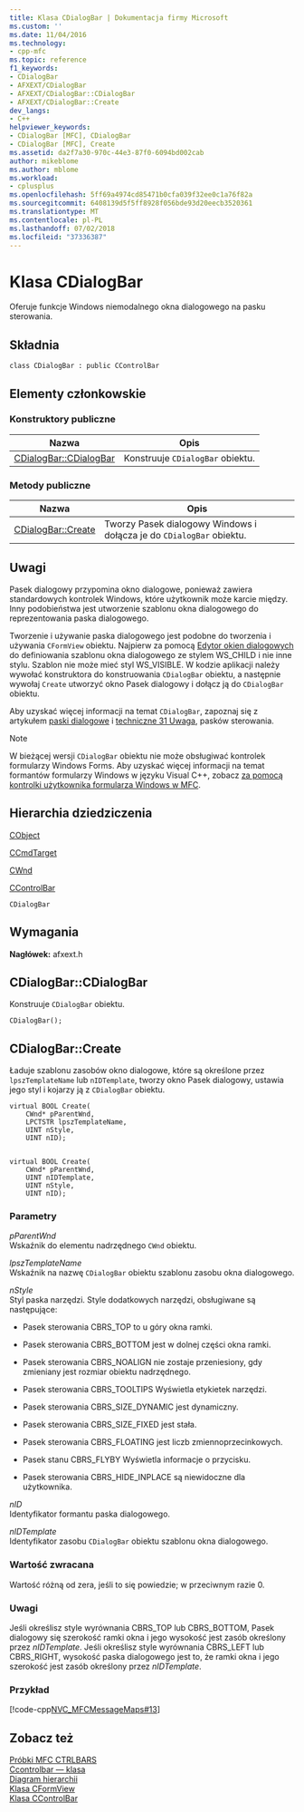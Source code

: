 ```yaml
---
title: Klasa CDialogBar | Dokumentacja firmy Microsoft
ms.custom: ''
ms.date: 11/04/2016
ms.technology:
- cpp-mfc
ms.topic: reference
f1_keywords:
- CDialogBar
- AFXEXT/CDialogBar
- AFXEXT/CDialogBar::CDialogBar
- AFXEXT/CDialogBar::Create
dev_langs:
- C++
helpviewer_keywords:
- CDialogBar [MFC], CDialogBar
- CDialogBar [MFC], Create
ms.assetid: da2f7a30-970c-44e3-87f0-6094bd002cab
author: mikeblome
ms.author: mblome
ms.workload:
- cplusplus
ms.openlocfilehash: 5ff69a4974cd85471b0cfa039f32ee0c1a76f82a
ms.sourcegitcommit: 6408139d5f5ff8928f056bde93d20eecb3520361
ms.translationtype: MT
ms.contentlocale: pl-PL
ms.lasthandoff: 07/02/2018
ms.locfileid: "37336387"
---
```

# <a name="cdialogbar-class"></a>Klasa CDialogBar
Oferuje funkcje Windows niemodalnego okna dialogowego na pasku sterowania.  
  
## <a name="syntax"></a>Składnia  
  
```  
class CDialogBar : public CControlBar  
```  
  
## <a name="members"></a>Elementy członkowskie  
  
### <a name="public-constructors"></a>Konstruktory publiczne  
  
|Nazwa|Opis|  
|----------|-----------------|  
|[CDialogBar::CDialogBar](#cdialogbar)|Konstruuje `CDialogBar` obiektu.|  
  
### <a name="public-methods"></a>Metody publiczne  
  
|Nazwa|Opis|  
|----------|-----------------|  
|[CDialogBar::Create](#create)|Tworzy Pasek dialogowy Windows i dołącza je do `CDialogBar` obiektu.|  
  
## <a name="remarks"></a>Uwagi  
 Pasek dialogowy przypomina okno dialogowe, ponieważ zawiera standardowych kontrolek Windows, które użytkownik może karcie między. Inny podobieństwa jest utworzenie szablonu okna dialogowego do reprezentowania paska dialogowego.  
  
 Tworzenie i używanie paska dialogowego jest podobne do tworzenia i używania `CFormView` obiektu. Najpierw za pomocą [Edytor okien dialogowych](../../windows/dialog-editor.md) do definiowania szablonu okna dialogowego ze stylem WS_CHILD i nie inne stylu. Szablon nie może mieć styl WS_VISIBLE. W kodzie aplikacji należy wywołać konstruktora do konstruowania `CDialogBar` obiektu, a następnie wywołaj `Create` utworzyć okno Pasek dialogowy i dołącz ją do `CDialogBar` obiektu.  
  
 Aby uzyskać więcej informacji na temat `CDialogBar`, zapoznaj się z artykułem [paski dialogowe](../../mfc/dialog-bars.md) i [techniczne 31 Uwaga](../../mfc/tn031-control-bars.md), pasków sterowania.  
  
> [!NOTE]
>  W bieżącej wersji `CDialogBar` obiektu nie może obsługiwać kontrolek formularzy Windows Forms. Aby uzyskać więcej informacji na temat formantów formularzy Windows w języku Visual C++, zobacz [za pomocą kontrolki użytkownika formularza Windows w MFC](../../dotnet/using-a-windows-form-user-control-in-mfc.md).  
  
## <a name="inheritance-hierarchy"></a>Hierarchia dziedziczenia  
 [CObject](../../mfc/reference/cobject-class.md)  
  
 [CCmdTarget](../../mfc/reference/ccmdtarget-class.md)  
  
 [CWnd](../../mfc/reference/cwnd-class.md)  
  
 [CControlBar](../../mfc/reference/ccontrolbar-class.md)  
  
 `CDialogBar`  
  
## <a name="requirements"></a>Wymagania  
 **Nagłówek:** afxext.h  
  
##  <a name="cdialogbar"></a>  CDialogBar::CDialogBar  
 Konstruuje `CDialogBar` obiektu.  
  
```  
CDialogBar();
```  
  
##  <a name="create"></a>  CDialogBar::Create  
 Ładuje szablonu zasobów okno dialogowe, które są określone przez `lpszTemplateName` lub `nIDTemplate`, tworzy okno Pasek dialogowy, ustawia jego styl i kojarzy ją z `CDialogBar` obiektu.  
  
```  
virtual BOOL Create(
    CWnd* pParentWnd,  
    LPCTSTR lpszTemplateName,  
    UINT nStyle,  
    UINT nID);

 
virtual BOOL Create(
    CWnd* pParentWnd,  
    UINT nIDTemplate,  
    UINT nStyle,  
    UINT nID);
```  
  
### <a name="parameters"></a>Parametry  
 *pParentWnd*  
 Wskaźnik do elementu nadrzędnego `CWnd` obiektu.  
  
 *lpszTemplateName*  
 Wskaźnik na nazwę `CDialogBar` obiektu szablonu zasobu okna dialogowego.  
  
 *nStyle*  
 Styl paska narzędzi. Style dodatkowych narzędzi, obsługiwane są następujące:  
  
- Pasek sterowania CBRS_TOP to u góry okna ramki.  
  
- Pasek sterowania CBRS_BOTTOM jest w dolnej części okna ramki.  
  
- Pasek sterowania CBRS_NOALIGN nie zostaje przeniesiony, gdy zmieniany jest rozmiar obiektu nadrzędnego.  
  
- Pasek sterowania CBRS_TOOLTIPS Wyświetla etykietek narzędzi.  
  
- Pasek sterowania CBRS_SIZE_DYNAMIC jest dynamiczny.  
  
- Pasek sterowania CBRS_SIZE_FIXED jest stała.  
  
- Pasek sterowania CBRS_FLOATING jest liczb zmiennoprzecinkowych.  
  
- Pasek stanu CBRS_FLYBY Wyświetla informacje o przycisku.  
  
- Pasek sterowania CBRS_HIDE_INPLACE są niewidoczne dla użytkownika.  
  
 *nID*  
 Identyfikator formantu paska dialogowego.  
  
 *nIDTemplate*  
 Identyfikator zasobu `CDialogBar` obiektu szablonu okna dialogowego.  
  
### <a name="return-value"></a>Wartość zwracana  
 Wartość różną od zera, jeśli to się powiedzie; w przeciwnym razie 0.  
  
### <a name="remarks"></a>Uwagi  
 Jeśli określisz style wyrównania CBRS_TOP lub CBRS_BOTTOM, Pasek dialogowy się szerokość ramki okna i jego wysokość jest zasób określony przez *nIDTemplate*. Jeśli określisz style wyrównania CBRS_LEFT lub CBRS_RIGHT, wysokość paska dialogowego jest to, że ramki okna i jego szerokość jest zasób określony przez *nIDTemplate*.  
  
### <a name="example"></a>Przykład  
 [!code-cpp[NVC_MFCMessageMaps#13](../../mfc/reference/codesnippet/cpp/cdialogbar-class_1.cpp)]  
  
## <a name="see-also"></a>Zobacz też  
 [Próbki MFC CTRLBARS](../../visual-cpp-samples.md)   
 [Ccontrolbar — klasa](../../mfc/reference/ccontrolbar-class.md)   
 [Diagram hierarchii](../../mfc/hierarchy-chart.md)   
 [Klasa CFormView](../../mfc/reference/cformview-class.md)   
 [Klasa CControlBar](../../mfc/reference/ccontrolbar-class.md)
